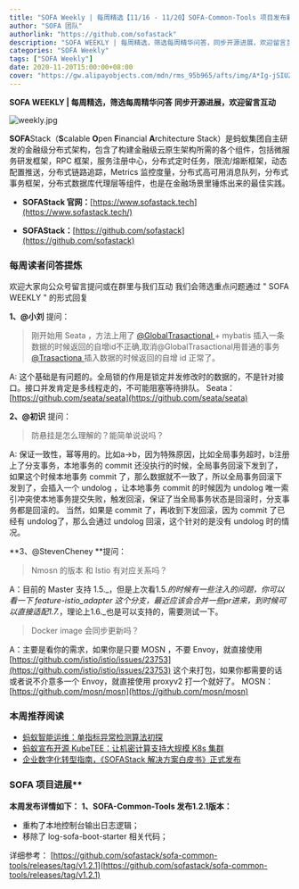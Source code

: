 ```yaml
---
title: "SOFA Weekly | 每周精选【11/16 - 11/20】SOFA-Common-Tools 项目发布新版本、Seata、MOSN 相关 QA 整理"
author: "SOFA 团队"
authorlink: "https://github.com/sofastack"
description: "SOFA WEEKLY | 每周精选，筛选每周精华问答，同步开源进展，欢迎留言互动。"
categories: "SOFA Weekly"
tags: ["SOFA Weekly"]
date: 2020-11-20T15:00:00+08:00
cover: "https://gw.alipayobjects.com/mdn/rms_95b965/afts/img/A*Ig-jSIUZWx0AAAAAAAAAAAAAARQnAQ"
---
```


**SOFA WEEKLY | 每周精选，筛选每周精华问答**
**同步开源进展，欢迎留言互动**

![weekly.jpg](https://gw.alipayobjects.com/mdn/rms_95b965/afts/img/A*ARgKS6SuU7YAAAAAAAAAAAAAARQnAQ)

**SOFA**Stack（**S**calable **O**pen **F**inancial **A**rchitecture Stack）是蚂蚁集团自主研发的金融级分布式架构，包含了构建金融级云原生架构所需的各个组件，包括微服务研发框架，RPC 框架，服务注册中心，分布式定时任务，限流/熔断框架，动态配置推送，分布式链路追踪，Metrics 监控度量，分布式高可用消息队列，分布式事务框架，分布式数据库代理层等组件，也是在金融场景里锤炼出来的最佳实践。

- **SOFAStack 官网：**[https://www.sofastack.tech](https://www.sofastack.tech/)

- **SOFAStack：**[https://github.com/sofastack](https://github.com/sofastack)

### 每周读者问答提炼

欢迎大家向公众号留言提问或在群里与我们互动
我们会筛选重点问题通过 " SOFA WEEKLY " 的形式回复

**1、@小刘** 提问：
> 刚开始用 Seata ，方法上用了 [@GlobalTrasactional ](/GlobalTrasactional ) + mybatis 插入一条数据的时候返回的自增id不正确,取消@GlobalTrasactional用普通的事务[@Trasactiona ](/Trasactiona ) 插入数据的时候返回的自增 id 正常了。 

A: 这个基础是有问题的。全局锁的作用是锁定并发修改时的数据的，不是针对接口。接口并发肯定是多线程走的，不可能阻塞等待排队。
Seata：[https://github.com/seata/seata](https://github.com/seata/seata)

**2、@初识** 提问：
> 防悬挂是怎么理解的？能简单说说吗？

A: 保证一致性，幂等用的。比如a->b，因为特殊原因，比如全局事务超时，b注册上了分支事务，本地事务的 commit 还没执行的时候，全局事务回滚下发到了，如果这个时候本地事务 commit 了，那么数据就不一致了，所以全局事务回滚下发到了，会插入一个 undolog ，让本地事务 commit 的时候因为 undolog 唯一索引冲突使本地事务提交失败，触发回滚，保证了当全局事务状态是回滚时，分支事务都是回滚的。
当然，如果是 commit 了，再收到下发回滚，因为 commit 了已经有 undolog了，那么会通过 undolog 回滚，这个针对的是没有 undolog 时的情况。

**3、@StevenCheney  **提问： 
> Nmosn 的版本 和 Istio 有对应关系吗？

A：目前的 Master 支持 1.5._，但是上次看1.5._的时候有一些注入的问题，你可以看一下 feature-istio_adapter 这个分支，最近应该会合并一些pr进来，到时候可以直接适配1.7._，理论上1.6._也是可以支持的，需要测试一下。
> Docker image 会同步更新吗？

A：主要是看你的需求，如果你是只要 MOSN ，不要 Envoy，就直接使用[https://github.com/istio/istio/issues/23753](https://github.com/istio/istio/issues/23753) 这个来打包，如果你都需要的话或者说不介意多一个 Envoy，就直接使用 proxyv2 打一个就好了。
MOSN：[https://github.com/mosn/mosn](https://github.com/mosn/mosn)

### 本周推荐阅读

- [蚂蚁智能运维：单指标异常检测算法初探](http://mp.weixin.qq.com/s?__biz=MzUzMzU5Mjc1Nw==&mid=2247486956&idx=1&sn=e084eb2926957ed5496f624124fd3f9c&chksm=faa0e236cdd76b2073524c75c68da251222f46756f4de40608bee35800ceceec2516481629c2&scene=21)
- [蚂蚁宣布开源 KubeTEE：让机密计算支持大规模 K8s 集群](http://mp.weixin.qq.com/s?__biz=MzUzMzU5Mjc1Nw==&mid=2247487020&idx=1&sn=fda0674ab5ba6ca08fe279178ffa2ea3&chksm=faa0e1f6cdd768e0eae59d2aa410c70ac9c89a67230b4824d697cb796e7199f1384663ea5644&scene=21)
- [企业数字化转型指南，《SOFAStack 解决方案白皮书》正式发布](http://mp.weixin.qq.com/s?__biz=MzUzMzU5Mjc1Nw==&mid=2247486979&idx=1&sn=124e91279ebab25b6689cbfb47cb36ec&chksm=faa0e1d9cdd768cff25674daea1209904cfd956cad605e679ee6ffa212b7c8713cb30d83513a&scene=21)

### SOFA 项目进展**
**本周发布详情如下：**
**1、SOFA-Common-Tools 发布1.2.1版本：**

- 重构了本地控制台输出日志逻辑；
- 移除了 log-sofa-boot-starter 相关代码；

详细参考：
[https://github.com/sofastack/sofa-common-tools/releases/tag/v1.2.1](https://github.com/sofastack/sofa-common-tools/releases/tag/v1.2.1)
